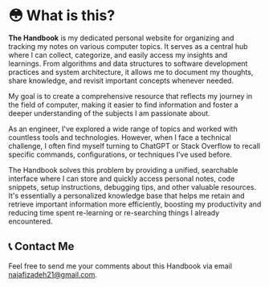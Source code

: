 # :flushed: What is this?

**The Handbook** is my dedicated personal website for organizing and tracking my notes on various computer topics. It serves as a central hub where I can collect, categorize, and easily access my insights and learnings. From algorithms and data structures to software development practices and system architecture, it allows me to document my thoughts, share knowledge, and revisit important concepts whenever needed.

My goal is to create a comprehensive resource that reflects my journey in the field of computer, making it easier to find information and foster a deeper understanding of the subjects I am passionate about.

As an engineer, I've explored a wide range of topics and worked with countless tools and technologies. However, when I face a technical challenge, I often find myself turning to ChatGPT or Stack Overflow to recall specific commands, configurations, or techniques I’ve used before.

The Handbook solves this problem by providing a unified, searchable interface where I can store and quickly access personal notes, code snippets, setup instructions, debugging tips, and other valuable resources. It's essentially a personalized knowledge base that helps me retain and retrieve important information more efficiently, boosting my productivity and reducing time spent re-learning or re-searching things I already encountered.

## :telephone_receiver: Contact Me

Feel free to send me your comments about this Handbook via email [najafizadeh21@gmail.com](mailto:najafizadeh21@gmail.com).
